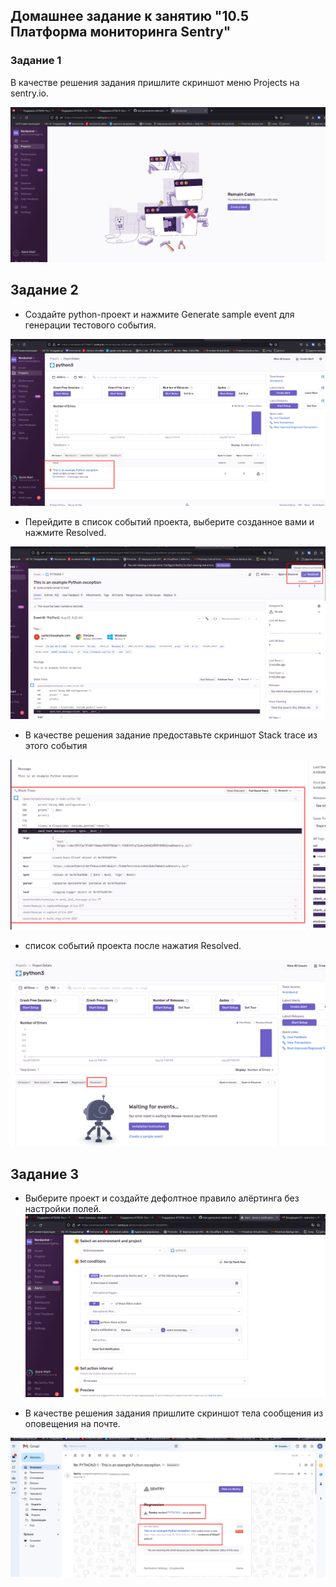 Домашнее задание к занятию "10.5 Платформа мониторинга Sentry"
-----

### Задание 1
В качестве решения задания пришлите скриншот меню Projects на sentry.io. 

![img.png](img/img.png)

## Задание 2

* Создайте python-проект и нажмите Generate sample event для генерации тестового события.

![img_1.png](img/img_1.png)

* Перейдите в список событий проекта, выберите созданное вами и нажмите Resolved.

![img_2.png](img/img_2.png)

* В качестве решения задание предоставьте скриншот Stack trace из этого события

![img_3.png](img/img_3.png)

* список событий проекта после нажатия Resolved.

![img_4.png](img/img_4.png)

## Задание 3

* Выберите проект и создайте дефолтное правило алёртинга без настройки полей.
![img_5.png](img/img_5.png)

* В качестве решения задания пришлите скриншот тела сообщения из оповещения на почте.

![img_6.png](img/img_6.png)